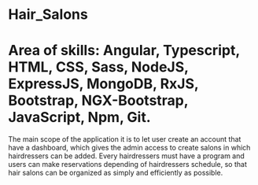 # Hair_Salons

# Area of skills: Angular, Typescript, HTML, CSS, Sass, NodeJS, ExpressJS, MongoDB, RxJS, Bootstrap, NGX-Bootstrap, JavaScript, Npm, Git.

The main scope of the application it is to let user create an account that have a dashboard, which gives the admin access to create salons in which hairdressers can be added. Every hairdressers must have a program and users can make reservations depending of hairdressers schedule, so that hair salons can be organized as simply and efficiently as possible.
